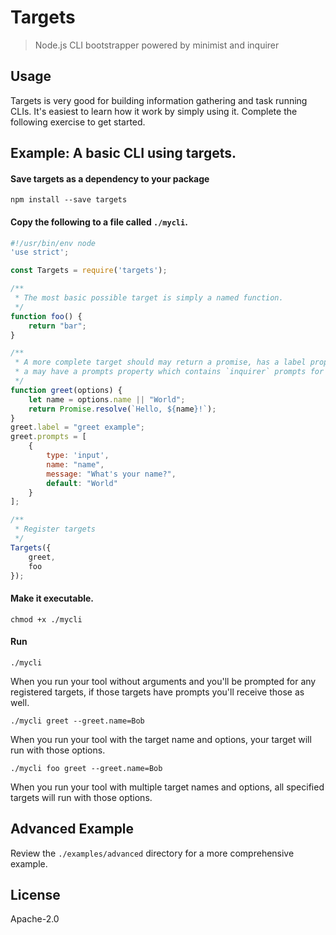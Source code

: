 # Targets

> Node.js CLI bootstrapper powered by minimist and inquirer

## Usage

Targets is very good for building information gathering and task running CLIs.
It's easiest to learn how it work by simply using it. Complete the following
exercise to get started.

## Example: A basic CLI using targets.

#### Save targets as a dependency to your package

```text
npm install --save targets
```

#### Copy the following to a file called `./mycli`.

```js
#!/usr/bin/env node
'use strict';

const Targets = require('targets');

/**
 * The most basic possible target is simply a named function.
 */
function foo() {
    return "bar";
}

/**
 * A more complete target should may return a promise, has a label property and
 * a may have a prompts property which contains `inquirer` prompts for the target.
 */
function greet(options) {
    let name = options.name || "World";
    return Promise.resolve(`Hello, ${name}!`);
}
greet.label = "greet example";
greet.prompts = [
    {
        type: 'input',
        name: "name",
        message: "What's your name?",
        default: "World"
    }
];

/**
 * Register targets
 */
Targets({
    greet,
    foo
});
```

#### Make it executable.

```text
chmod +x ./mycli
```

#### Run

```text
./mycli
```

When you run your tool without arguments and you'll be prompted for any registered targets, if those targets have prompts you'll receive those as well.

```text
./mycli greet --greet.name=Bob
```

When you run your tool with the target name and options, your target will run with those options.

```text
./mycli foo greet --greet.name=Bob
```

When you run your tool with multiple target names and options, all specified targets will run with those options.

## Advanced Example

Review the `./examples/advanced` directory for a more comprehensive example.

## License

Apache-2.0

